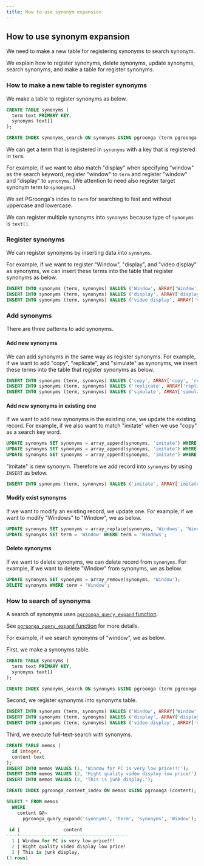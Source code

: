 ```yaml
---
title: How to use synonym expansion
---
```


## How to use synonym expansion

We need to make a new table for registering synonyms to search synonym.

We explain how to register synonyms, delete synonyms, update synonyms, search synonyms, and make a table for register synonyms.

### How to make a new table to register synonyms

We make a table to register synonyms as below.

```sql
CREATE TABLE synonyms (
  term text PRIMARY KEY,
  synonyms text[]
);

CREATE INDEX synonyms_search ON synonyms USING pgroonga (term pgroonga.text_term_search_ops_v2);
```

We can get a term that is registered in `synonyms` with a key that is registered in `term`. 

For example, if we want to also match "display" when specifying "window" as the search keyword, register "window" to `term` and register "window" and "display" to `synonyms`.
(We attention to need also register target synonym term to `synonyms`.)

We set PGroonga's index to `term` for searching to fast and without uppercase and lowercase.

We can register multiple synonyms into `synonyms` because type of `synonyms` is `text[]`.

### Register synonyms

We can register synonyms by inserting data into `synonyms`.

For example, if we want to register "Window", "display", and "video display" as synonyms, we can insert these terms into the table that register synonyms as below.

```sql
INSERT INTO synonyms (term, synonyms) VALUES ('Window', ARRAY['Window', 'display', 'video display']);
INSERT INTO synonyms (term, synonyms) VALUES ('display', ARRAY['display', 'Window', 'video display']);
INSERT INTO synonyms (term, synonyms) VALUES ('video display', ARRAY['video display', 'Window', 'display']);
```

### Add synonyms

There are three patterns to add synonyms.

#### Add new synonyms

We can add synonyms in the same way as register synonyms.
For example, if we want to add "copy", "replicate", and "simulate" as synonyms, we insert these terms into the table that register synonyms as below.

```sql
INSERT INTO synonyms (term, synonyms) VALUES ('copy', ARRAY['copy', 'replicate', 'simulate']);
INSERT INTO synonyms (term, synonyms) VALUES ('replicate', ARRAY['replicate', 'copy', 'simulate']);
INSERT INTO synonyms (term, synonyms) VALUES ('simulate', ARRAY['simulate', 'copy', 'replicate']);
```

#### Add new synonyms in existing one

If we want to add new synonyms in the existing one, we update the existing record.
For example, if we also want to match "imitate" when we use "copy" as a search key word.

```sql
UPDATE synonyms SET synonyms = array_append(synonyms, 'imitate') WHERE term = 'copy';
UPDATE synonyms SET synonyms = array_append(synonyms, 'imitate') WHERE term = 'replicate';
UPDATE synonyms SET synonyms = array_append(synonyms, 'imitate') WHERE term = 'simulate';
```

"imitate" is new synonym. Therefore we add record into `synonyms` by using `INSERT` as below.

```sql
INSERT INTO synonyms (term, synonyms) VALUES ('imitate', ARRAY['imitate', 'copy', 'replicate', 'simulate']);
```

#### Modify exist synonyms

If we want to modify an existing record, we update one.
For example, if we want to modify "Windows" to "Window", we as below.

```sql
UPDATE synonyms SET synonyms = array_replace(synonyms, 'Windows', 'Window') WHERE term = 'display' OR term = 'video display' OR term = 'Windows';
UPDATE synonyms SET term = 'Window' WHERE term = 'Windows';
```

#### Delete synonyms

If we want to delete synonyms, we can delete record from `synonyms`.
For example, if we want to delete "Window" from synonyms, we as below.

```sql
UPDATE synonyms SET synonyms = array_remove(synonyms, 'Window');
DELETE synonyms WHERE term = 'Window';
```

### How to search of synonyms

A search of synonyms uses [`pgroonga_query_expand` function][pgroonga_query_expand].

See [`pgroonga_query_expand` function][pgroonga_query_expand] for more details.

For example, if we search synonyms of "window", we as below.

First, we make a synonyms table.

```sql
CREATE TABLE synonyms (
  term text PRIMARY KEY,
  synonyms text[]
);

CREATE INDEX synonyms_search ON synonyms USING pgroonga (term pgroonga.text_term_search_ops_v2);
```

Second, we register synonyms into synonyms table.

```sql
INSERT INTO synonyms (term, synonyms) VALUES ('Window', ARRAY['Window', 'display', 'video display']);
INSERT INTO synonyms (term, synonyms) VALUES ('display', ARRAY['display', 'Window', 'video display']);
INSERT INTO synonyms (term, synonyms) VALUES ('video display', ARRAY['video display', 'Window', 'display']);
```

Third, we execute full-text-search with synonyms.

```sql
CREATE TABLE memos (
  id integer,
  content text
);
INSERT INTO memos VALUES (1, 'Window for PC is very low price!!!');
INSERT INTO memos VALUES (2, 'Hight quality video display low price!');
INSERT INTO memos VALUES (3, 'This is junk display.');

CREATE INDEX pgroonga_content_index ON memos USING pgroonga (content);

SELECT * FROM memos
  WHERE
    content &@~
      pgroonga_query_expand('synonyms', 'term', 'synonyms', 'Window');

 id |                content                 
----+----------------------------------------
  1 | Window for PC is very low price!!!
  2 | Hight quality video display low price!
  3 | This is junk display.
(3 rows)
```

[pgroonga_query_expand]:../reference/functions/pgroonga-query-expand.html
